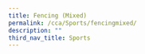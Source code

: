 ```yaml
---
title: Fencing (Mixed)
permalink: /cca/Sports/fencingmixed/
description: ""
third_nav_title: Sports
---
```



